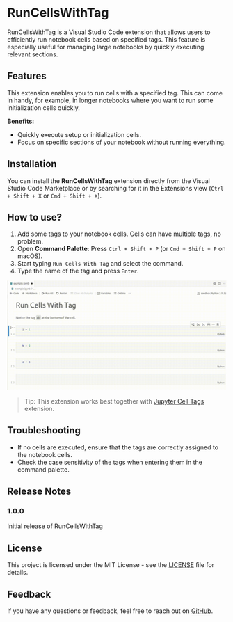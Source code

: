 # RunCellsWithTag

RunCellsWithTag is a Visual Studio Code extension that allows users to efficiently run notebook cells based on specified tags. This feature is especially useful for managing large notebooks by quickly executing relevant sections.

## Features

This extension enables you to run cells with a specified tag. This can come in handy, for example, in longer notebooks where you want to run some initialization cells quickly.

**Benefits:**
- Quickly execute setup or initialization cells.
- Focus on specific sections of your notebook without running everything.

## Installation

You can install the **RunCellsWithTag** extension directly from the Visual Studio Code Marketplace or by searching for it in the Extensions view (`Ctrl + Shift + X` or `Cmd + Shift + X`).

## How to use?

1. Add some tags to your notebook cells. Cells can have multiple tags, no problem.
2. Open **Command Palette**: Press `Ctrl + Shift + P` (or `Cmd + Shift + P` on macOS).
3. Start typing `Run Cells With Tag` and select the command.
4. Type the name of the tag and press `Enter`.

![example](images/steps.gif)

> Tip: This extension works best together with [Jupyter Cell Tags](https://marketplace.visualstudio.com/items?itemName=ms-toolsai.vscode-jupyter-cell-tags) extension.

## Troubleshooting

- If no cells are executed, ensure that the tags are correctly assigned to the notebook cells.
- Check the case sensitivity of the tags when entering them in the command palette.

## Release Notes

### 1.0.0

Initial release of RunCellsWithTag

## License

This project is licensed under the MIT License - see the [LICENSE](LICENSE) file for details.

## Feedback

If you have any questions or feedback, feel free to reach out on [GitHub](https://github.com/jantomec).
